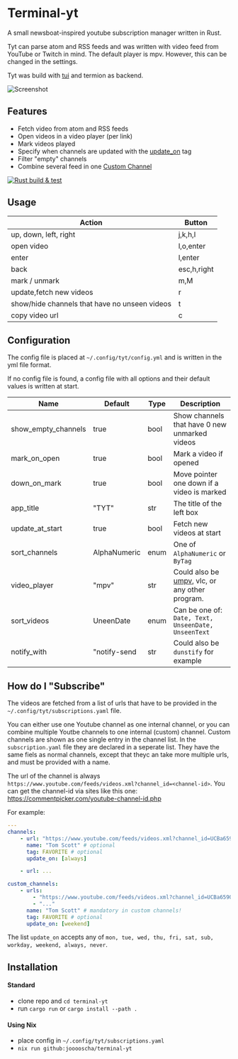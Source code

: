 # Terminal-yt

A small newsboat-inspired youtube subscription manager written in Rust.

Tyt can parse atom and RSS feeds and was written with video feed from YouTube or Twitch in mind.
The default player is mpv. However, this can be changed in the settings.

Tyt was build with [tui](https://github.com/fdehau/tui-rs) and termion as backend.

![Screenshot](https://user-images.githubusercontent.com/57965027/138331749-8eed019d-8825-459f-bd87-177a98eaf61b.png)

## Features

- Fetch video from atom and RSS feeds
- Open videos in a video player (per link)
- Mark videos played
- Specify when channels are updated with the [update_on](#how-do-i-subscribe) tag
- Filter "empty" channels
- Combine several feed in one [Custom Channel](#how-do-i-subscribe)

[![Rust build & test](https://github.com/jooooscha/terminal-yt/actions/workflows/rust.yml/badge.svg)](https://github.com/jooooscha/terminal-yt/actions/workflows/rust.yml)

## Usage

| Action                                        | Button      |
|-----------------------------------------------|-------------|
| up, down, left, right                         | j,k,h,l     |
| open video                                    | l,o,enter   |
| enter                                         | l,enter     |
| back                                          | esc,h,right |
| mark / unmark                                 | m,M         |
| update,fetch new videos                       | r           |
| show/hide channels that have no unseen videos | t           |
| copy video url                                | c           |

## Configuration

The config file is placed at ` ~/.config/tyt/config.yml ` and is written in the yml file format.

If no config file is found, a config file with all options and their default values is written at start.

| Name                   | Default      | Type | Description                                                                                                                            |
|------------------------|--------------|------|----------------------------------------------------------------------------------------------------------------------------------------|
| show_empty_channels    | true         | bool | Show channels that have 0 new unmarked videos                                                                                          |
| mark_on_open           | true         | bool | Mark a video if opened                                                                                                                 |
| down_on_mark           | true         | bool | Move pointer one down if a video is marked                                                                                             |
| app_title              | "TYT"        | str  | The title of the left box                                                                                                              |
| update_at_start        | true         | bool | Fetch new videos at start                                                                                                              |
| sort_channels          | AlphaNumeric | enum | One of `AlphaNumeric` or `ByTag`                                                                                                       |
| video_player           | "mpv"        | str  | Could also be [umpv](https://raw.githubusercontent.com/mpv-player/mpv/master/TOOLS/umpv), vlc, or any other program.                   |
| sort_videos            | UneenDate    | enum | Can be one of: `Date, Text, UnseenDate, UnseenText`                                                                                    |
| notify_with            | "notify-send | str  | Could also be `dunstify` for example                                                                                                   |

## How do I "Subscribe"

The videos are fetched from a list of urls that have to be provided in the ` ~/.config/tyt/subscriptions.yaml ` file.

You can either use one Youtube channel as one internal channel, or you can combine multiple Youtbe channels to one internal (custom) channel.
Custom channels are shown as one single entry in the channel list.
In the `subscription.yaml` file they are declared in a seperate list. They have the same fiels as normal channels, except that theyc an take more multiple urls, and must be provided with a name.

The url of the channel is always `https://www.youtube.com/feeds/videos.xml?channel_id=<channel-id>`. You can get the channel-id via sites like this one: https://commentpicker.com/youtube-channel-id.php

For example:

``` yaml
---
channels:
    - url: "https://www.youtube.com/feeds/videos.xml?channel_id=UCBa659QWEk1AI4Tg--mrJ2A" # feed url
      name: "Tom Scott" # optional
      tag: FAVORITE # optional
      update_on: [always]

    - url: ...

custom_channels:
    - urls:
        - "https://www.youtube.com/feeds/videos.xml?channel_id=UCBa659QWEk1AI4Tg--mrJ2A" # feed url
        - "..."
      name: "Tom Scott" # mandatory in custom channels!
      tag: FAVORITE # optional
      update_on: [weekend]
```

The list `update_on` accepts any of `mon, tue, wed, thu, fri, sat, sub, workday, weekend, always, never`.


## Installation

#### Standard

- clone repo and `cd terminal-yt`
- run `cargo run` or `cargo install --path .`

#### Using Nix

- place config in `~/.config/tyt/subscriptions.yaml`
- `nix run github:jooooscha/terminal-yt`
